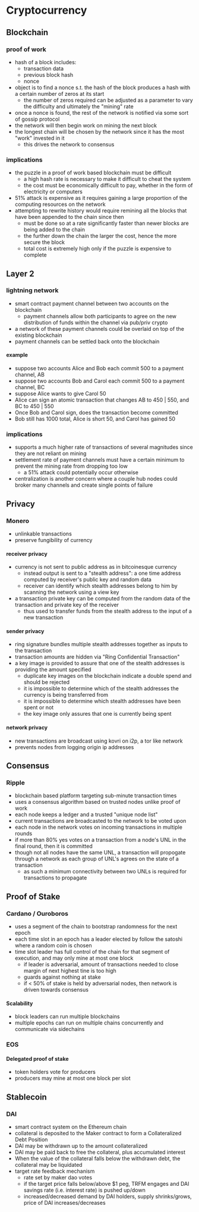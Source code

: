 # Cryptocurrency

## Blockchain

### proof of work

- hash of a block includes:
  - transaction data
  - previous block hash
  - nonce
- object is to find a nonce s.t. the hash of the block produces a hash with a certain number of zeros at its start
  - the number of zeros required can be adjusted as a parameter to vary the difficulty and ultimately the "mining" rate
- once a nonce is found, the rest of the network is notified via some sort of gossip protocol
- the network will then begin work on mining the next block
- the longest chain will be chosen by the network since it has the most "work" invested in it
  - this drives the network to consensus

### implications

- the puzzle in a proof of work based blockchain must be difficult
  - a high hash rate is necessary to make it difficult to cheat the system
  - the cost must be economically difficult to pay, whether in the form of electricity or computers
- 51% attack is expensive as it requires gaining a large proportion of the computing resources on the network
- attempting to rewrite history would require remining all the blocks that have been appended to the chain since then
  - must be done so at a rate significantly faster than newer blocks are being added to the chain
  - the further down the chain the larger the cost, hence the more secure the block
  - total cost is extremely high only if the puzzle is expensive to complete

## Layer 2

### lightning network

- smart contract payment channel between two accounts on the blockchain
  - payment channels allow both participants to agree on the new distribution of funds within the channel via pub/priv crypto
- a network of these payment channels could be overlaid on top of the existing blockchain
- payment channels can be settled back onto the blockchain

#### example
- suppose two accounts Alice and Bob each commit 500 to a payment channel, AB
- suppose two accounts Bob and Carol each commit 500 to a payment channel, BC
- suppose Alice wants to give Carol 50
- Alice can sign an atomic transaction that changes AB to 450 | 550, and BC to 450 | 550
- Once Bob and Carol sign, does the transaction become committed
- Bob still has 1000 total, Alice is short 50, and Carol has gained 50

### implications

- supports a much higher rate of transactions of several magnitudes since they are not reliant on mining
- settlement rate of payment channels must have a certain minimum to prevent the mining rate from dropping too low
  - a 51% attack could potentially occur otherwise
- centralization is another concern where a couple hub nodes could broker many channels and create single points of failure

## Privacy

### Monero

- unlinkable transactions
- preserve fungibility of currency

#### receiver privacy

- currency is not sent to public address as in bitcoinesque currency
  - instead output is sent to a "stealth address": a one time address computed by receiver's public key and random data
  - receiver can identify which stealth addresses belong to him by scanning the network using a view key
- a transaction private key can be computed from the random data of the transaction and private key of the receiver
  - thus used to transfer funds from the stealth address to the input of a new transaction

#### sender privacy

- ring signature bundles multiple stealth addresses together as inputs to the transaction
- transaction amounts are hidden via "Ring Confidential Transaction"
- a key image is provided to assure that one of the stealth addresses is providing the amount specified
  - duplicate key images on the blockchain indicate a double spend and should be rejected
  - it is impossible to determine which of the stealth addresses the currency is being transferred from
  - it is impossible to determine which stealth addresses have been spent or not
  - the key image only assures that one is currently being spent

#### network privacy

- new transactions are broadcast using kovri on i2p, a tor like network
- prevents nodes from logging origin ip addresses

## Consensus

### Ripple

- blockchain based platform targeting sub-minute transaction times
- uses a consensus algorithm based on trusted nodes unlike proof of work
- each node keeps a ledger and a trusted "unique node list"
- current transactions are broadcasted to the network to be voted upon
- each node in the network votes on incoming transactions in multiple rounds
- if more than 80% yes votes on a transaction from a node's UNL in the final round, then it is committed
- though not all nodes have the same UNL, a transaction will propogate through a network as each group of UNL's agrees on the state of a transaction
  - as such a minimum connectivity between two UNLs is required for transactions to propagate

## Proof of Stake

### Cardano / Ouroboros

- uses a segment of the chain to bootstrap randomness for the next epoch
- each time slot in an epoch has a leader elected by follow the satoshi where a random coin is chosen
- time slot leader has full control of the chain for that segment of execution, and may only mine at most one block
  - if leader is adversarial, amount of transactions needed to close margin of next highest tine is too high
  - guards against nothing at stake
  - if < 50% of stake is held by adversarial nodes, then network is driven towards consensus

#### Scalability

- block leaders can run multiple blockchains
- multiple epochs can run on multiple chains concurrently and communicate via sidechains

### EOS

#### Delegated proof of stake

- token holders vote for producers
- producers may mine at most one block per slot

## Stablecoin

### DAI

- smart contract system on the Ethereum chain
- collateral is deposited to the Maker contract to form a Collateralized Debt Position
- DAI may be withdrawn up to the amount collateralized
- DAI may be paid back to free the collateral, plus accumulated interest
- When the value of the collateral falls below the withdrawn debt, the collateral may be liquidated
- target rate feedback mechanism
  - rate set by maker dao votes
  - if the target price falls below/above $1 peg, TRFM engages and DAI savings rate (i.e. interest rate) is pushed up/down
  - increased/decreased demand by DAI holders, supply shrinks/grows, price of DAI increases/decreases
